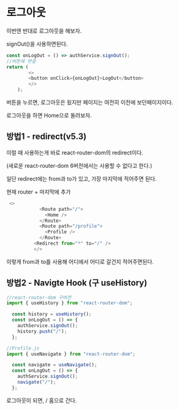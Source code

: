 # 로그아웃

이번엔 반대로 로그아웃을 해보자.

signOut()을 사용하면된다.
```js
const onLogOut = () => authService.signOut();
//버튼에 연결
return (
        <>
        <button onClick={onLogOut}>LogOut</button>
        </>
    );

```

버튼을 누르면, 로그아웃은 됬지만 페이지는 여전히 이전에 보던페이지이다.

로그아웃을 하면 Home으로 돌려보자.

## 방법1 - redirect(v5.3)

이럴 때 사용하는게 바로 react-router-dom의 redirect이다.

(새로운 react-router-dom 6버전에서는 사용할 수 없다고 한다.)

일단 redirect에는 from과 to가 있고,
가장 마지막에 적어주면 된다.

현재 router + 마지막에 추가
```js
 <>
            <Route path="/">
              <Home />
            </Route>
            <Route path="/profile">
              <Profile />
            </Route>
          <Redirect from="*" to="/" />
          </>
```
이렇게 from과 to를 사용해 어디에서 어디로 갈건지 적어주면된다.

## 방법2 - Navigte Hook (구 useHistory)

```js
//react-router-dom 구버전
import { useHistory } from "react-router-dom";

  const history = useHistory();
  const onLogOut = () => {
    authService.signOut();
    history.push("/");
  };

//Profile.js
import { useNavigate } from "react-router-dom";

  const navigate = useNavigate();
  const onLogOut = () => {
    authService.signOut();
    navigate("/");
  };
```
로그아웃이 되면, / 홈으로 간다.


